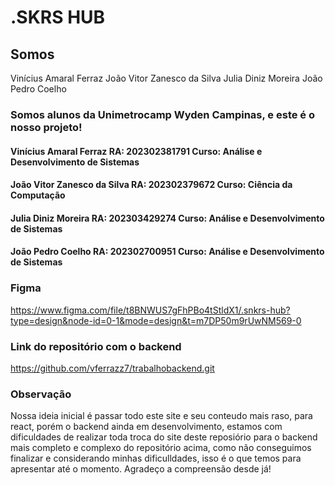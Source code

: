 # .SKRS HUB

## Somos 
Vinícius Amaral Ferraz
João Vitor Zanesco da Silva
Julia Diniz Moreira
João Pedro Coelho

### Somos alunos da Unimetrocamp Wyden Campinas, e este é o nosso projeto!

#### Vinícius Amaral Ferraz RA: 202302381791 Curso: Análise e Desenvolvimento de Sistemas
#### João Vitor Zanesco da Silva RA: 202302379672 Curso: Ciência da Computação
#### Julia Diniz Moreira RA: 202303429274 Curso: Análise e Desenvolvimento de Sistemas
#### João Pedro Coelho  RA: 202302700951 Curso: Análise e Desenvolvimento de Sistemas

### Figma 
https://www.figma.com/file/t8BNWUS7gFhPBo4tStldX1/.snkrs-hub?type=design&node-id=0-1&mode=design&t=m7DP50m9rUwNM569-0

### Link do repositório com o backend
https://github.com/vferrazz7/trabalhobackend.git

### Observação
Nossa ideia inicial é passar todo este site e seu conteudo mais raso, para react, porém o backend ainda em desenvolvimento, estamos com dificuldades de realizar toda troca do site deste reposiório para o backend mais completo e complexo do repositório acima, como não conseguimos finalizar e considerando minhas dificulldades, isso é o que temos para apresentar até o momento. Agradeço a compreensão desde já!
